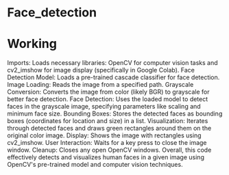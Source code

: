 # Face_detection
# Working
Imports: Loads necessary libraries: OpenCV for computer vision tasks and cv2_imshow for image display (specifically in Google Colab).
Face Detection Model: Loads a pre-trained cascade classifier for face detection.
Image Loading: Reads the image from a specified path.
Grayscale Conversion: Converts the image from color (likely BGR) to grayscale for better face detection.
Face Detection: Uses the loaded model to detect faces in the grayscale image, specifying parameters like scaling and minimum face size.
Bounding Boxes: Stores the detected faces as bounding boxes (coordinates for location and size) in a list.
Visualization: Iterates through detected faces and draws green rectangles around them on the original color image.
Display: Shows the image with rectangles using cv2_imshow.
User Interaction: Waits for a key press to close the image window.
Cleanup: Closes any open OpenCV windows.
Overall, this code effectively detects and visualizes human faces in a given image using OpenCV's pre-trained model and computer vision techniques.
